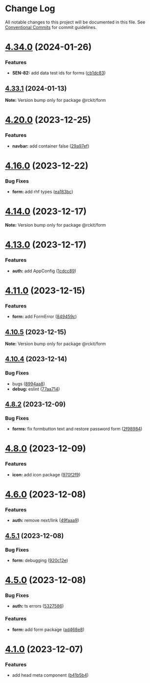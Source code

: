 # Change Log

All notable changes to this project will be documented in this file.
See [Conventional Commits](https://conventionalcommits.org) for commit guidelines.

# [4.34.0](https://github.com/lskjs/lskjs/compare/v4.33.1...v4.34.0) (2024-01-26)


### Features

* **SEN-82:** add data test ids for forms ([cb1dc83](https://github.com/lskjs/lskjs/commit/cb1dc83d50bb9f1654654dc022c7c1593398822e))





## [4.33.1](https://github.com/lskjs/lskjs/compare/v4.33.0...v4.33.1) (2024-01-13)

**Note:** Version bump only for package @rckit/form





# [4.20.0](https://github.com/lskjs/lskjs/compare/v4.19.0...v4.20.0) (2023-12-25)


### Features

* **navbar:** add container false ([29a97ef](https://github.com/lskjs/lskjs/commit/29a97efd1614a61f2911b20b5716f74956d7fe3e))





# [4.16.0](https://github.com/lskjs/lskjs/compare/v4.15.1...v4.16.0) (2023-12-22)


### Bug Fixes

* **form:** add rhf types ([ea183bc](https://github.com/lskjs/lskjs/commit/ea183bcbe9bc71c5cd505098798e93cd1026f841))





# [4.14.0](https://github.com/lskjs/lskjs/compare/v4.13.0...v4.14.0) (2023-12-17)

**Note:** Version bump only for package @rckit/form





# [4.13.0](https://github.com/lskjs/lskjs/compare/v4.12.0...v4.13.0) (2023-12-17)


### Features

* **auth:** add AppConfig ([1cdcc89](https://github.com/lskjs/lskjs/commit/1cdcc894d2e7c76b82db292eaf142f7560369bed))





# [4.11.0](https://github.com/lskjs/lskjs/compare/v4.10.5...v4.11.0) (2023-12-15)


### Features

* **form:** add FormError ([849459c](https://github.com/lskjs/lskjs/commit/849459cb0fc6cfcae69ef7c70fa94f68d3eff135))





## [4.10.5](https://github.com/lskjs/lskjs/compare/v4.10.4...v4.10.5) (2023-12-15)

**Note:** Version bump only for package @rckit/form





## [4.10.4](https://github.com/lskjs/lskjs/compare/v4.10.3...v4.10.4) (2023-12-14)


### Bug Fixes

* bugs ([8994aa8](https://github.com/lskjs/lskjs/commit/8994aa89ae3f767abe7b49151d82f3aa5f4ecf67))
* **debug:** eslint ([77aa714](https://github.com/lskjs/lskjs/commit/77aa714af766e3a1605decf8262bf49278c13102))





## [4.8.2](https://github.com/lskjs/lskjs/compare/v4.8.1...v4.8.2) (2023-12-09)


### Bug Fixes

* **forms:** fix formbutton text and restore password form ([2f98984](https://github.com/lskjs/lskjs/commit/2f989840e95d44e4d85dede3b70b31938723560a))





# [4.8.0](https://github.com/lskjs/lskjs/compare/v4.7.0...v4.8.0) (2023-12-09)


### Features

* **icon:** add icon package ([970f2f9](https://github.com/lskjs/lskjs/commit/970f2f908fd564d1edf8415fc6a2db270a99a8bc))





# [4.6.0](https://github.com/lskjs/lskjs/compare/v4.5.1...v4.6.0) (2023-12-08)


### Features

* **auth:** remove next/link ([49faaa9](https://github.com/lskjs/lskjs/commit/49faaa97217a09c41ce569ae70ed1130dc5f2cc1))





## [4.5.1](https://github.com/lskjs/lskjs/compare/v4.5.0...v4.5.1) (2023-12-08)


### Bug Fixes

* **form:** debugging ([920c12e](https://github.com/lskjs/lskjs/commit/920c12edbdbdb448027f26c107b0035de18c0578))





# [4.5.0](https://github.com/lskjs/lskjs/compare/v4.4.0...v4.5.0) (2023-12-08)


### Bug Fixes

* **auth:** ts errors ([5327586](https://github.com/lskjs/lskjs/commit/5327586aa7431ffe3c00cd1f507b21329b3df179))


### Features

* **form:** add form package ([ad468e8](https://github.com/lskjs/lskjs/commit/ad468e80cc7098fcf0a84b5e008dfab9995a68f2))





# [4.1.0](https://github.com/lskjs/lskjs/compare/v2.7.4...v4.1.0) (2023-12-07)


### Features

* add head meta component ([b41b5b4](https://github.com/lskjs/lskjs/commit/b41b5b4c1d5c0c9e6b1dd51ca1118b5dd2c95fde))
